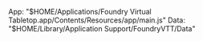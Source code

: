 App: "$HOME/Applications/Foundry Virtual Tabletop.app/Contents/Resources/app/main.js"
Data: "$HOME/Library/Application Support/FoundryVTT/Data"
